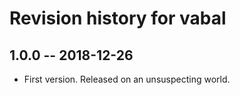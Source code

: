 # Revision history for vabal

## 1.0.0 -- 2018-12-26

* First version. Released on an unsuspecting world.
